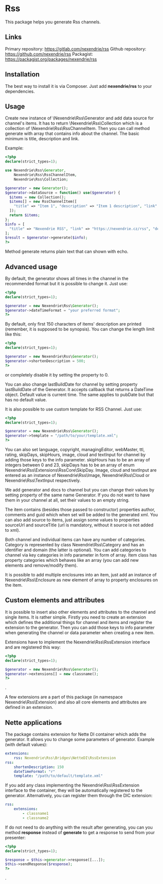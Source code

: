 Rss
===

This package helps you generate Rss channels.

Links
-----

Primary repository: https://gitlab.com/nexendrie/rss
Github repository: https://github.com/nexendrie/rss
Packagist: https://packagist.org/packages/nexendrie/rss

Installation
------------
The best way to install it is via Composer. Just add **nexendrie/rss** to your dependencies.

Usage
-----

Create new instance of \Nexendrie\Rss\Generator and add data source for channel's items. It has to return \Nexendrie\Rss\Collection which is a collection of \Nexendrie\Rss\RssChannelItem. Then you can call method generate with array that contains info about the channel. The basic minimum is title, description and link.

Example:

```php
<?php
declare(strict_types=1);

use Nexendrie\Rss\Generator,
    Nexendrie\Rss\RssChannelItem,
    Nexendrie\Rss\Collection;

$generator = new Generator();
$generator->dataSource = function() use($generator) {
  $items = new Collection();
  $items[] = new RssChannelItem([
    "title" => "Item 1", "description" => "Item 1 description", "link" => "https://nexendrie.cz/item1", "pubDate" => time()
  ]);
  return $items;
};
$info = [
  "title" => "Nexendrie RSS", "link" => "https://nexendrie.cz/rss", "description" => "News for package nexendrie/rss",
];
$result = $generator->generate($info);
?>
```

Method generate returns plain text that can shown with echo.

Advanced usage
--------------

By default, the generator shows all times in the channel in the recommended format but it is possible to change it. Just use:

```php
<?php
declare(strict_types=1);

$generator = new Nexendrie\Rss\Generator();
$generator->dateTimeFormat = "your preferred format";
?>
```

By default, only first 150 characters of items' description are printed (remember, it is supposed to be synopsis). You can change the length limit like this:

```php
<?php
declare(strict_types=1);

$generator = new Nexendrie\Rss\Generator();
$generator->shortenDescription = 500;
?>
```

or completely disable it by setting the property to 0.

You can also change lastBuildDate for channel by setting property lastBuildDate of the Generator. It accepts callback that returns a DateTime object. Default value is current time. The same applies to pubDate but that has no default value.

It is also possible to use custom template for RSS Channel. Just use:

```php
<?php
declare(strict_types=1);

$generator = new Nexendrie\Rss\Generator();
$generator->template = "/path/to/your/template.xml";
?>
```

You can also set language, copyright, managingEditor, webMaster, ttl, rating, skipDays, skipHours, image, cloud and textInput for channel by adding those keys to the info parameter. skipHours has to be an array of integers between 0 and 23, skipDays has to be an array of enum Nexendrie\Rss\Extensions\RssCore\SkipDay. Image, cloud and textInput are entered as an instance of Nexendrie\Rss\Image, Nexendrie\Rss\Cloud or Nexendrie\Rss\TextInput respectively.

We add generator and docs to channel but you can change their values by setting property of the same name Generator. If you do not want to have them in your channel at all, set their values to an empty string.

The item contains (besides those passed to constructor) properties author, comments and guid which when set will be added to the generated xml. You can also add source to items, just assign some values to properties sourceUrl and sourceTitle (url is mandatory, without it source is not added to xml).

Both channel and individual items can have any number of categories. Category is represented by class Nexendrie\Rss\Category and has an identifier and domain (the latter is optional). You can add categories to channel via key categories in info parameter in form of array. Item class has property categories which behaves like an array (you can add new elements and remove/modify them).

It is possible to add multiple enclosures into an item, just add an instance of Nexendrie\Rss\Enclosure as new element of array to property enclosures on the item.

Custom elements and attributes
------------------------------

It is possible to insert also other elements and attributes to the channel and single items. It is rather simple. Firstly you need to create an extension which defines the additional things for channel and items and register the extension to the generator. Then you can add those keys to info parameter when generating the channel or data parameter when creating a new item.

Extensions have to implement the Nexendrie\Rss\RssExtension interface and are registered this way:

```php
<?php
declare(strict_types=1);

$generator = new Nexendrie\Rss\Generator();
$generator->extensions[] = new classname();
?>
```

.

A few extensions are a part of this package (in namespace Nexendrie\Rss\Extension) and also all core elements and attributes are defined in an extension.

Nette applications
------------------

The package contains extension for Nette DI container which adds the generator. It allows you to change some parameters of generator. Example (with default values):

```yaml
extensions:
    rss: Nexendrie\Rss\Bridges\NetteDI\RssExtension
rss:
    shortenDescription: 150
    dateTimeFormat: "r"
    template: "/path/to/default/template.xml"
```

If you add any class implementing the Nexendrie\Rss\RssExtension interface to the container, they will be automatically registered to the generator. Alternatively, you can register them through the DIC extension:

```yaml
rss:
    extensions:
        - classname1
        - classname2
```

If do not need to do anything with the result after generating, you can you method **response** instead of **generate** to get a response to send from your presenter:

```php
<?php
declare(strict_types=1);

$response = $this->generator->response([...]);
$this->sendResponse($response);
?>
```

.
